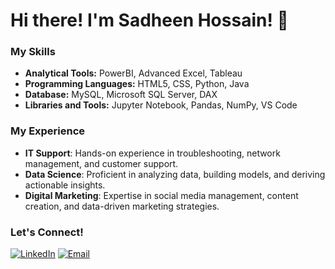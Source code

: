 # Hi there! I'm Sadheen Hossain! 👋

### My Skills

- **Analytical Tools:** PowerBI, Advanced Excel, Tableau
- **Programming Languages:** HTML5, CSS, Python, Java
- **Database:** MySQL, Microsoft SQL Server, DAX
- **Libraries and Tools:** Jupyter Notebook, Pandas, NumPy, VS Code

### My Experience

- **IT Support**: Hands-on experience in troubleshooting, network management, and customer support.
- **Data Science**: Proficient in analyzing data, building models, and deriving actionable insights.
- **Digital Marketing**: Expertise in social media management, content creation, and data-driven marketing strategies.

### Let's Connect!

[![LinkedIn](https://img.shields.io/badge/LinkedIn-0077B5?style=for-the-badge&logo=linkedin&logoColor=white)](https://www.linkedin.com/in/sadheen-hossain/)
[![Email](https://img.shields.io/badge/Email-D14836?style=for-the-badge&logo=gmail&logoColor=white)](mailto:h.sadheen@gmail.com)
